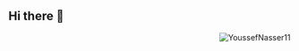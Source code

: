 ## Hi there 👋

<a href="#YoussefNasser11-title">
  <img src="https://github-readme-stats.vercel.app/api?username=YoussefNasser11&show_icons=true" alt="YoussefNasser11" align="right" />
</a>

<!--
**YoussefNasser11/YoussefNasser11** is a ✨ _special_ ✨ repository because its `README.md` (this file) appears on your GitHub profile.

Here are some ideas to get you started:

- 🔭 I’m currently working on ...
- 🌱 I’m currently learning ...
- 👯 I’m looking to collaborate on ...
- 🤔 I’m looking for help with ...
- 💬 Ask me about ...
- 📫 How to reach me: ...
- 😄 Pronouns: ...
- ⚡ Fun fact: ...
-->
